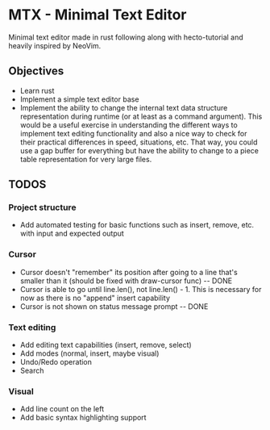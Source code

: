 # MTX - Minimal Text Editor

Minimal text editor made in rust following along with hecto-tutorial
and heavily inspired by NeoVim. 

## Objectives

- Learn rust
- Implement a simple text editor base
- Implement the ability to change the internal text data structure representation
during runtime (or at least as a command argument). This would be a useful exercise
in understanding the different ways to implement text editing functionality and
also a nice way to check for their practical differences in speed, situations, etc.
That way, you could use a gap buffer for everything but have the ability to change
to a piece table representation for very large files.

## TODOS

### Project structure
- Add automated testing for basic functions such as insert, remove, etc. with
input and expected output

### Cursor

- Cursor doesn't "remember" its position after going to a line that's smaller
than it (should be fixed with draw-cursor func) -- DONE
- Cursor is able to go until line.len(), not line.len() - 1. This is necessary
for now as there is no "append" insert capability
- Cursor is not shown on status message prompt -- DONE

### Text editing

- Add editing text capabilities (insert, remove, select)
- Add modes (normal, insert, maybe visual)
- Undo/Redo operation
- Search 

### Visual

- Add line count on the left
- Add basic syntax highlighting support
